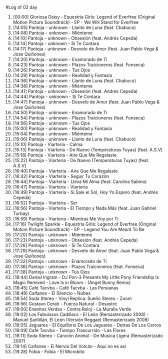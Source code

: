#Log of 02 day

1. [00:00] Gloriosa Daisy - Equestria Girls: Legend of Everfree (Original Motion Picture Soundtrack) - EP - We Will Stand for Everfree
1. [14:05] Pantoja - unknown - Llanto de Luna (feat. Chabuco)
1. [14:08] Pantoja - unknown - Miénteme
1. [14:10] Pantoja - unknown - Obsesión (feat. Andrés Cepeda)
1. [14:14] Pantoja - unknown - Si Te Contara
1. [14:17] Pantoja - unknown - Desvelo de Amor (feat. Juan Pablo Vega & Jose Quiñones)
1. [14:20] Pantoja - unknown - Enamorado de Ti
1. [14:23] Pantoja - unknown - Plazos Traicioneros (feat. Fonseca)
1. [14:26] Pantoja - unknown - Tus Ojos
1. [14:29] Pantoja - unknown - Realidad y Fantasía
1. [14:36] Pantoja - unknown - Llanto de Luna (feat. Chabuco)
1. [14:38] Pantoja - unknown - Miénteme
1. [14:41] Pantoja - unknown - Obsesión (feat. Andrés Cepeda)
1. [14:44] Pantoja - unknown - Si Te Contara
1. [14:47] Pantoja - unknown - Desvelo de Amor (feat. Juan Pablo Vega & Jose Quiñones)
1. [14:50] Pantoja - unknown - Enamorado de Ti
1. [14:54] Pantoja - unknown - Plazos Traicioneros (feat. Fonseca)
1. [14:56] Pantoja - unknown - Tus Ojos
1. [15:00] Pantoja - unknown - Realidad y Fantasía
1. [15:04] Pantoja - unknown - Miénteme
1. [15:06] Pantoja - unknown - Llanto de Luna (feat. Chabuco)
1. [15:10] Pantoja - Viarteria - Calma
1. [15:13] Pantoja - Viarteria - De Nuevo (Temperaturas Tuyas) [feat. A.S.V]
1. [15:18] Pantoja - Viarteria - Aire Que Me Regalaste
1. [15:22] Pantoja - Viarteria - De Nuevo (Temperaturas Tuyas) [feat. A.S.V]
1. [16:40] Pantoja - Viarteria - Aire Que Me Regalaste
1. [16:42] Pantoja - Viarteria - Seguir Tu Corazón
1. [16:44] Pantoja - Viarteria - Lleva Mi Alma (feat. Carolina Sabino)
1. [16:47] Pantoja - Viarteria - Viarteria
1. [16:49] Pantoja - Viarteria - Si Sale el Sol, Hoy Yo Espero (feat. Andrés Cepeda)
1. [16:52] Pantoja - Viarteria - Ser
1. [16:56] Pantoja - Viarteria - El Tiempo y Nada Más (feat. Juan Gabriel Turbay)
1. [16:59] Pantoja - Viarteria - Mientras Me Voy por Ti
1. [17:16] Twilight Sparkle - Equestria Girls: Legend of Everfree (Original Motion Picture Soundtrack) - EP - Legend You Are Meant To Be
1. [17:20] Pantoja - unknown - Miénteme
1. [17:23] Pantoja - unknown - Obsesión (feat. Andrés Cepeda)
1. [17:26] Pantoja - unknown - Si Te Contara
1. [17:29] Pantoja - unknown - Desvelo de Amor (feat. Juan Pablo Vega & Jose Quiñones)
1. [17:32] Pantoja - unknown - Enamorado de Ti
1. [17:36] Pantoja - unknown - Plazos Traicioneros (feat. Fonseca)
1. [17:38] Pantoja - unknown - Tus Ojos
1. [18:44] Daniel Ingram - DJ Pon-3 Presents My Little Pony Friendship Is Magic Remixed - Love Is in Bloom - (Angel Bunny Remix)
1. [18:45] Café Tacvba - Café Tacvba - Las Persianas
1. [18:48] Caifanes - El Silencio - Nubes
1. [18:54] Soda Stereo - Vinyl Replica: Sueño Stereo - Zoom
1. [18:56] Gustavo Cerati - Fuerza Natural - Desastre
1. [19:00] Enanitos Verdes - Contra Reloj - La Muralla Verde
1. [19:02] Los Fabulosos Cadillacs - El León (Remasterizado 2008) - Manuel Santillán, El León (Versión Reggae) (Remasterizado 2008)
1. [19:05] Jaguares - El Equilibrio De Los Jaguares - Detras De Los Cerros
1. [19:09] Café Tacvba - Tiempo Trascurrido - Las Flores
1. [19:11] Soda Stereo - Canción Animal - De Música Ligera (Remasterizado 2007)
1. [19:14] Caifanes - El Nervio Del Volcán - Aquí no es así
1. [19:28] Fobia - Fobia - El Microbito
